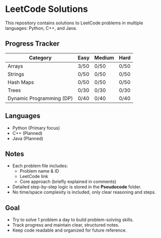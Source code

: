 # LeetCode Solutions

This repository contains solutions to LeetCode problems in multiple languages: Python, C++, and Java.

## Progress Tracker
| Category                | Easy   | Medium | Hard |
|-------------------------|--------|--------|------|
| Arrays                  |  3/50  |  0/50  | 0/50 |
| Strings                 |  0/50  |  0/50  | 0/50 |
| Hash Maps               |  0/50  |  0/50  | 0/50 |
| Trees                   |  0/30  |  0/30  | 0/30 |
| Dynamic Programming (DP)|  0/40  |  0/40  | 0/40 |

## Languages
- Python  (Primary focus)
- C++ (Planned)
- Java  (Planned)

## Notes
- Each problem file includes:
  - Problem name & ID
  - LeetCode link
  - Core approach (briefly explained in comments)
- Detailed step-by-step logic is stored in the **Pseudocode** folder.
- No time/space complexity is included, only clear reasoning and steps.

## Goal
- Try to solve 1 problem a day to build problem-solving skills.
- Track progress and maintain clear, structured notes.
- Keep code readable and organized for future reference.
